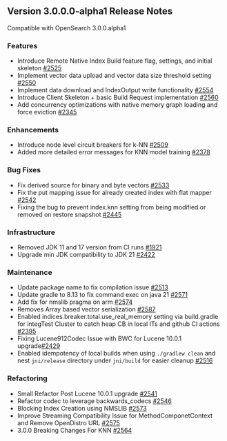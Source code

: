 ## Version 3.0.0.0-alpha1 Release Notes

Compatible with OpenSearch 3.0.0.alpha1

### Features
- Introduce Remote Native Index Build feature flag, settings, and initial skeleton [#2525](https://github.com/opensearch-project/k-NN/pull/2525)
- Implement vector data upload and vector data size threshold setting [#2550](https://github.com/opensearch-project/k-NN/pull/2550)
- Implement data download and IndexOutput write functionality [#2554](https://github.com/opensearch-project/k-NN/pull/2554)
- Introduce Client Skeleton + basic Build Request implementation [#2560](https://github.com/opensearch-project/k-NN/pull/2560)
- Add concurrency optimizations with native memory graph loading and force eviction [#2345](https://github.com/opensearch-project/k-NN/pull/2345)
### Enhancements
- Introduce node level circuit breakers for k-NN [#2509](https://github.com/opensearch-project/k-NN/pull/2509)
- Added more detailed error messages for KNN model training [#2378](https://github.com/opensearch-project/k-NN/pull/2378)
### Bug Fixes
- Fix derived source for binary and byte vectors [#2533](https://github.com/opensearch-project/k-NN/pull/2533/)
- Fix the put mapping issue for already created index with flat mapper [#2542](https://github.com/opensearch-project/k-NN/pull/2542)
- Fixing the bug to prevent index.knn setting from being modified or removed on restore snapshot [#2445](https://github.com/opensearch-project/k-NN/pull/2445)
### Infrastructure
- Removed JDK 11 and 17 version from CI runs [#1921](https://github.com/opensearch-project/k-NN/pull/1921)
- Upgrade min JDK compatibility to JDK 21 [#2422](https://github.com/opensearch-project/k-NN/pull/2422)
### Maintenance
- Update package name to fix compilation issue [#2513](https://github.com/opensearch-project/k-NN/pull/2513)
- Update gradle to 8.13 to fix command exec on java 21 [#2571](https://github.com/opensearch-project/k-NN/pull/2571)
- Add fix for nmslib pragma on arm [#2574](https://github.com/opensearch-project/k-NN/pull/2574)
- Removes Array based vector serialization [#2587](https://github.com/opensearch-project/k-NN/pull/2587)
- Enabled indices.breaker.total.use_real_memory setting via build.gradle for integTest Cluster to catch heap CB in local ITs and github CI actions [#2395](https://github.com/opensearch-project/k-NN/pull/2395/)
- Fixing Lucene912Codec Issue with BWC for Lucene 10.0.1 upgrade[#2429](https://github.com/opensearch-project/k-NN/pull/2429)
- Enabled idempotency of local builds when using `./gradlew clean` and nest `jni/release` directory under `jni/build` for easier cleanup [#2516](https://github.com/opensearch-project/k-NN/pull/2516)
### Refactoring
- Small Refactor Post Lucene 10.0.1 upgrade [#2541](https://github.com/opensearch-project/k-NN/pull/2541)
- Refactor codec to leverage backwards_codecs [#2546](https://github.com/opensearch-project/k-NN/pull/2546)
- Blocking Index Creation using NMSLIB [#2573](https://github.com/opensearch-project/k-NN/pull/2573)
- Improve Streaming Compatibility Issue for MethodComponetContext and Remove OpenDistro URL [#2575](https://github.com/opensearch-project/k-NN/pull/2575)
- 3.0.0 Breaking Changes For KNN [#2564](https://github.com/opensearch-project/k-NN/pull/2564)
